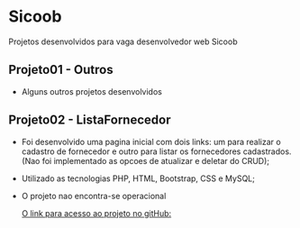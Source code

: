 # Sicoob
Projetos desenvolvidos para vaga desenvolvedor web Sicoob

## Projeto01 - Outros
- Alguns outros projetos desenvolvidos

## Projeto02 - ListaFornecedor

- Foi desenvolvido uma pagina inicial com dois links: um para realizar o cadastro de fornecedor e outro para listar os fornecedores cadastrados. (Nao foi implementado as opcoes de atualizar e deletar do CRUD);

- Utilizado as tecnologias PHP, HTML, Bootstrap, CSS e MySQL;

- O projeto nao encontra-se operacional


    [O link para acesso ao projeto no gitHub: ](https://github.com/mmolinarijr/Sicoob.git)